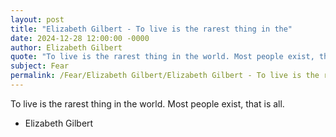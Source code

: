 ```yaml
---
layout: post
title: "Elizabeth Gilbert - To live is the rarest thing in the"
date: 2024-12-28 12:00:00 -0000
author: Elizabeth Gilbert
quote: "To live is the rarest thing in the world. Most people exist, that is all."
subject: Fear
permalink: /Fear/Elizabeth Gilbert/Elizabeth Gilbert - To live is the rarest thing in the
---
```


To live is the rarest thing in the world. Most people exist, that is all.

- Elizabeth Gilbert
